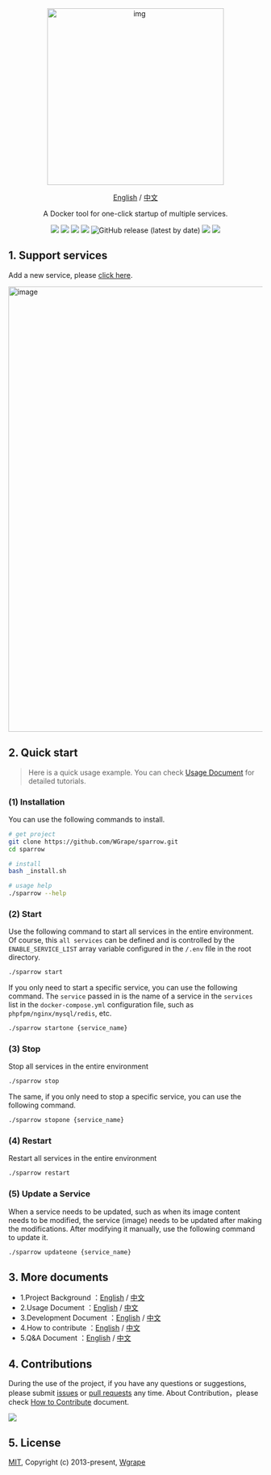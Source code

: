 <div align="center" >
    <img width="350" alt="img" src="https://github.com/WGrape/sparrow/assets/35942268/ab3ef3f3-8625-41df-99ed-50edde47a68e">
</div>

<div align="center">
    <p><a href="https://github.com/WGrape/sparrow">English</a> / <a href="./README.zh-CN.md">中文</a></p>
    <p>A Docker tool for one-click startup of multiple services.</p>
</div>

<p align="center">
    <a href="https://www.oscs1024.com/project/oscs/WGrape/sparrow?ref=badge_small" alt="OSCS Status"><img src="https://www.oscs1024.com/platform/badge/WGrape/sparrow.svg?size=small"/></a>
    <img src="https://img.shields.io/badge/dockerdesktop-4.10.0+-red.svg">
    <img src="https://img.shields.io/badge/docker-18.01+-red.svg">
    <img src="https://img.shields.io/badge/dockercompose-1.20.0+-red.svg">
    <img alt="GitHub release (latest by date)" src="https://img.shields.io/github/v/release/wgrape/sparrow">
    <a href="LICENSE"><img src="https://img.shields.io/badge/license-MIT-green.svg"></a>
    <a href="./README.zh-CN.md"><img src="https://img.shields.io/badge/doc-中文-green.svg"></a>
</p>

## 1. Support services

Add a new service, please [click  here](https://github.com/WGrape/sparrow/issues/4).

<img width="882" alt="image" src="https://github.com/WGrape/sparrow/assets/35942268/5bf35edb-7b5f-4407-86e8-f1fcc1815e03">

## 2. Quick start

> Here is a quick usage example. You can check [Usage Document](.work/extra/doc/2.USAGE_EN.md) for detailed tutorials.

### (1) Installation

You can use the following commands to install.

```bash
# get project
git clone https://github.com/WGrape/sparrow.git
cd sparrow

# install
bash _install.sh

# usage help
./sparrow --help
```

### (2) Start

Use the following command to start all services in the entire environment. Of course, this ```all services``` can be defined and is controlled by the ```ENABLE_SERVICE_LIST``` array variable configured in the ```/.env``` file in the root directory.

```bash
./sparrow start
```

If you only need to start a specific service, you can use the following command. The ```service``` passed in is the name of a service in the ```services``` list in the ```docker-compose.yml``` configuration file, such as ```phpfpm/nginx/mysql/redis```, etc.

```bash
./sparrow startone {service_name}
```

### (3) Stop

Stop all services in the entire environment

```bash
./sparrow stop
```

The same, if you only need to stop a specific service, you can use the following command.

```bash
./sparrow stopone {service_name}
```

### (4) Restart

Restart all services in the entire environment

```bash
./sparrow restart
```

### (5) Update a Service

When a service needs to be updated, such as when its image content needs to be modified, the service (image) needs to be updated after making the modifications. After modifying it manually, use the following command to update it.

```bash
./sparrow updateone {service_name}
```

## 3. More documents

- 1.Project Background ：[English](.work/extra/doc/1.WHY_SPARROW_EN.md) / [中文](.work/extra/doc/1.WHY_SPARROW_ZH.md)
- 2.Usage Document ：[English](.work/extra/doc/2.USAGE_EN.md) / [中文](.work/extra/doc/2.USAGE_ZH.md)
- 3.Development Document ：[English](.work/extra/doc/3.DEVELOPMENT_EN.md) / [中文](.work/extra/doc/3.DEVELOPMENT_ZH.md)
- 4.How to contribute ：[English](.work/extra/doc/4.HOW_TO_CONTRIBUTE_EN.md) / [中文](.work/extra/doc/4.HOW_TO_CONTRIBUTE_ZH.md)
- 5.Q&A Document ：[English](.work/extra/doc/5.QA_EN.md) / [中文](.work/extra/doc/5.QA_ZH.md)

## 4. Contributions
During the use of the project, if you have any questions or suggestions, please submit [issues](https://github.com/WGrape/ngxway/issues/new) or [pull requests](https://github.com/WGrape/ngxway/pulls) any time. About Contribution，please check [How to Contribute](./.work/extra/doc/4.HOW_TO_CONTRIBUTE_EN.md) document.

<img src="https://contrib.rocks/image?repo=wgrape/ngxway">

## 5. License

[MIT](https://opensource.org/licenses/MIT), Copyright (c) 2013-present, [Wgrape](https://github.com/WGrape/)
